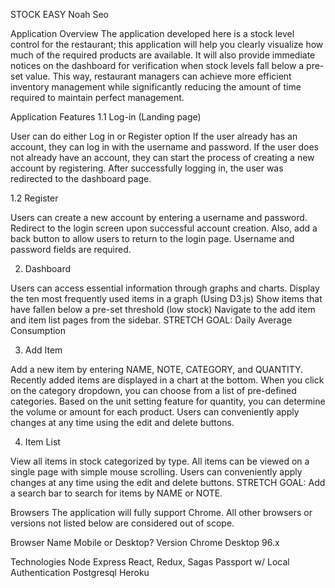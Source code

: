 STOCK EASY
Noah Seo

Application Overview
The application developed here is a stock level control for the restaurant; this application will help you clearly visualize how much of the required products are available. It will also provide immediate notices on the dashboard for verification when stock levels fall below a pre-set value. This way, restaurant managers can achieve more efficient inventory management while significantly reducing the amount of time required to maintain perfect management.

Application Features
1.1 Log-in (Landing page)


User can do either Log in or Register option
If the user already has an account, they can log in with the username and password.
If the user does not already have an account, they can start the process of creating a new account by registering.
After successfully logging in, the user was redirected to the dashboard page.


1.2 Register
	



Users can create a new account by entering a username and password.
Redirect to the login screen upon successful account creation.
Also, add a back button to allow users to return to the login page.
Username and password fields are required.



2. Dashboard


Users can access essential information through graphs and charts.
Display the ten most frequently used items in a graph (Using D3.js)
Show items that have fallen below a pre-set threshold (low stock)
Navigate to the add item and item list pages from the sidebar.
STRETCH GOAL: Daily Average Consumption


3. Add Item



Add a new item by entering NAME, NOTE, CATEGORY, and QUANTITY.
Recently added items are displayed in a chart at the bottom.
When you click on the category dropdown, you can choose from a list of pre-defined categories.
Based on the unit setting feature for quantity, you can determine the volume or amount for each product.
Users can conveniently apply changes at any time using the edit and delete buttons.


4. Item List



View all items in stock categorized by type.
All items can be viewed on a single page with simple mouse scrolling.
Users can conveniently apply changes at any time using the edit and delete buttons.
STRETCH GOAL: Add a search bar to search for items by NAME or NOTE.



Browsers
The application will fully support Chrome. All other browsers or versions not listed below are considered out of scope.

Browser Name
Mobile or Desktop?
Version
Chrome
Desktop
96.x


Technologies
Node
Express
React, Redux, Sagas
Passport w/ Local Authentication
Postgresql
Heroku
